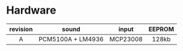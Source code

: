 # Hardware


|revision|sound|input|EEPROM|
|:---:|:---:|:---:|:---:|
| A | PCM5100A + LM4936 | MCP23008 | 128kb |



